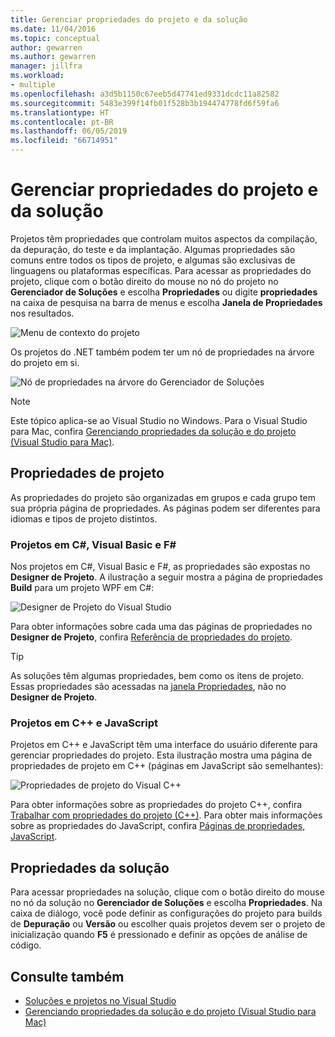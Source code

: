 ```yaml
---
title: Gerenciar propriedades do projeto e da solução
ms.date: 11/04/2016
ms.topic: conceptual
author: gewarren
ms.author: gewarren
manager: jillfra
ms.workload:
- multiple
ms.openlocfilehash: a3d5b1150c67eeb5d47741ed9331dcdc11a82582
ms.sourcegitcommit: 5483e399f14fb01f528b3b194474778fd6f59fa6
ms.translationtype: HT
ms.contentlocale: pt-BR
ms.lasthandoff: 06/05/2019
ms.locfileid: "66714951"
---
```

# <a name="manage-project-and-solution-properties"></a>Gerenciar propriedades do projeto e da solução

Projetos têm propriedades que controlam muitos aspectos da compilação, da depuração, do teste e da implantação. Algumas propriedades são comuns entre todos os tipos de projeto, e algumas são exclusivas de linguagens ou plataformas específicas. Para acessar as propriedades do projeto, clique com o botão direito do mouse no nó do projeto no **Gerenciador de Soluções** e escolha **Propriedades** ou digite **propriedades** na caixa de pesquisa na barra de menus e escolha **Janela de Propriedades** nos resultados.

![Menu de contexto do projeto](../ide/media/vs2015_proj_prop_menu.gif)

Os projetos do .NET também podem ter um nó de propriedades na árvore do projeto em si.

![Nó de propriedades na árvore do Gerenciador de Soluções](../ide/media/vs2015_props_se.png)

> [!NOTE]
> Este tópico aplica-se ao Visual Studio no Windows. Para o Visual Studio para Mac, confira [Gerenciando propriedades da solução e do projeto (Visual Studio para Mac)](/visualstudio/mac/managing-solutions-and-project-properties).

## <a name="project-properties"></a>Propriedades de projeto

As propriedades do projeto são organizadas em grupos e cada grupo tem sua própria página de propriedades. As páginas podem ser diferentes para idiomas e tipos de projeto distintos.

### <a name="c-visual-basic-and-f-projects"></a>Projetos em C#, Visual Basic e F#

Nos projetos em C#, Visual Basic e F#, as propriedades são expostas no **Designer de Projeto**. A ilustração a seguir mostra a página de propriedades **Build** para um projeto WPF em C#:

![Designer de Projeto do Visual Studio](../ide/media/vs2015_proppage_build.png)

Para obter informações sobre cada uma das páginas de propriedades no **Designer de Projeto**, confira [Referência de propriedades do projeto](../ide/reference/project-properties-reference.md).

> [!TIP]
> As soluções têm algumas propriedades, bem como os itens de projeto. Essas propriedades são acessadas na [janela Propriedades](../ide/reference/properties-window.md), não no **Designer de Projeto**.

### <a name="c-and-javascript-projects"></a>Projetos em C++ e JavaScript

Projetos em C++ e JavaScript têm uma interface do usuário diferente para gerenciar propriedades do projeto. Esta ilustração mostra uma página de propriedades de projeto em C++ (páginas em JavaScript são semelhantes):

![Propriedades de projeto do Visual C&#43;&#43;](../ide/media/vs2015_projprops_cpp.png)

Para obter informações sobre as propriedades do projeto C++, confira [Trabalhar com propriedades do projeto (C++)](/cpp/build/working-with-project-properties). Para obter mais informações sobre as propriedades do JavaScript, confira [Páginas de propriedades, JavaScript](../ide/reference/property-pages-javascript.md).

## <a name="solution-properties"></a>Propriedades da solução

Para acessar propriedades na solução, clique com o botão direito do mouse no nó da solução no **Gerenciador de Soluções** e escolha **Propriedades**. Na caixa de diálogo, você pode definir as configurações do projeto para builds de **Depuração** ou **Versão** ou escolher quais projetos devem ser o projeto de inicialização quando **F5** é pressionado e definir as opções de análise de código.

## <a name="see-also"></a>Consulte também

- [Soluções e projetos no Visual Studio](../ide/solutions-and-projects-in-visual-studio.md)
- [Gerenciando propriedades da solução e do projeto (Visual Studio para Mac)](/visualstudio/mac/managing-solutions-and-project-properties)
